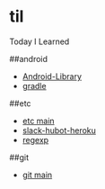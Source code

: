 # til
Today I Learned

##android
- [Android-Library](./android/Android-Library.md) 
- [gradle](./android/Android-Library.md)
 
##etc
- [etc main](./etc)
- [slack-hubot-heroku](./etc/slack-hubot-heroku.md)
- [regexp](./etc/regexp.md)

##git
- [git main](./git) 